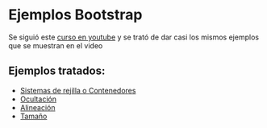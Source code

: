 # Ejemplos Bootstrap

Se siguió este [curso en youtube](https://www.youtube.com/watch?v=-83eiJ9EaD4&t=5132s) y se trató de dar casi los mismos ejemplos que se muestran en el video

## Ejemplos tratados:

* [Sistemas de rejilla o Contenedores](https://carlosfernandotovarceron.github.io/EjemplosBootstrap/EjemploAlineacion.html)
* [Ocultación](https://carlosfernandotovarceron.github.io/EjemplosBootstrap/EjemploOcultacion.html)
* [Alineación](https://carlosfernandotovarceron.github.io/EjemplosBootstrap/EjemploAlineacion.html)
* [Tamaño](https://carlosfernandotovarceron.github.io/EjemplosBootstrap/EjemplosTamanos.html)
